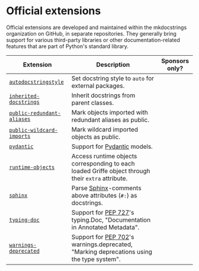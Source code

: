 # Official extensions

Official extensions are developed and maintained within the mkdocstrings organization on GitHub, in separate repositories. They generally bring support for various third-party libraries or other documentation-related features that are part of Python's standard library.

| Extension                                               | Description                                                                                                                   | Sponsors only? |
| ------------------------------------------------------- | ----------------------------------------------------------------------------------------------------------------------------- | -------------- |
| [`autodocstringstyle`](autodocstringstyle/)             | Set docstring style to `auto` for external packages.                                                                          |                |
| [`inherited-docstrings`](inherited-docstrings/)         | Inherit docstrings from parent classes.                                                                                       |                |
| [`public-redundant-aliases`](public-redundant-aliases/) | Mark objects imported with redundant aliases as public.                                                                       |                |
| [`public-wildcard-imports`](public-wildcard-imports/)   | Mark wildcard imported objects as public.                                                                                     |                |
| [`pydantic`](pydantic/)                                 | Support for [Pydantic](https://docs.pydantic.dev/latest/) models.                                                             |                |
| [`runtime-objects`](runtime-objects/)                   | Access runtime objects corresponding to each loaded Griffe object through their `extra` attribute.                            |                |
| [`sphinx`](sphinx/)                                     | Parse [Sphinx](https://www.sphinx-doc.org/)-comments above attributes (`#:`) as docstrings.                                   |                |
| [`typing-doc`](typingdoc/)                              | Support for [PEP 727](https://peps.python.org/pep-0727/)'s typing.Doc, "Documentation in Annotated Metadata".                 |                |
| [`warnings-deprecated`](warnings-deprecated/)           | Support for [PEP 702](https://peps.python.org/pep-0702/)'s warnings.deprecated, "Marking deprecations using the type system". |                |
